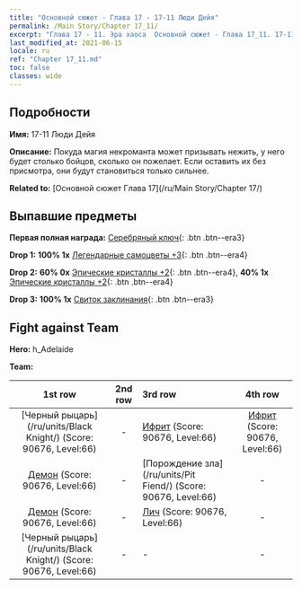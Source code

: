 ```yaml
---
title: "Основной сюжет - Глава 17 - 17-11 Люди Дейя"
permalink: /Main Story/Chapter 17_11/
excerpt: "Глава 17 - 11. Эра хаоса  Основной сюжет - Глава 17_11. 17-11 Люди Дейя"
last_modified_at: 2021-06-15
locale: ru
ref: "Chapter 17_11.md"
toc: false
classes: wide
---
```


## Подробности

 **Имя:** 17-11 Люди Дейя

 **Описание:** Покуда магия некроманта может призывать нежить, у него будет столько бойцов, сколько он пожелает. Если оставить их без присмотра, они будут становиться только сильнее.

 **Related to:** [Основной сюжет Глава 17](/ru/Main Story/Chapter 17/)

## Выпавшие предметы

 **Первая полная награда:** [Серебряный ключ](/ItemsRU/con_693/){: .btn .btn--era3}

 **Drop 1:** **100% 1x** [Легендарные самоцветы +3](/ItemsRU/mat_58/){: .btn .btn--era4}

 **Drop 2:** **60% 0x** [Эпические кристаллы +2](/ItemsRU/mat_52/){: .btn .btn--era4}, **40% 1x** [Эпические кристаллы +2](/ItemsRU/mat_52/){: .btn .btn--era4}

 **Drop 3:** **100% 1x** [Свиток заклинания](/ItemsRU/con_694/){: .btn .btn--era3}


## Fight against Team
 **Hero:** h_Adelaide

 **Team:**


  | 1st row | 2nd row | 3rd row | 4th row |
  |:----:|:----:|:----|:----:|
  | [Черный рыцарь](/ru/units/Black Knight/) (Score: 90676, Level:66)  | - | [Ифрит](/ru/units/Efreeti/) (Score: 90676, Level:66)  | [Ифрит](/ru/units/Efreeti/) (Score: 90676, Level:66)  |
  | [Демон](/ru/units/Demon/) (Score: 90676, Level:66)  | - | [Порождение зла](/ru/units/Pit Fiend/) (Score: 90676, Level:66)  | - |
  | [Демон](/ru/units/Demon/) (Score: 90676, Level:66)  | - | [Лич](/ru/units/Lich/) (Score: 90676, Level:66)  | - |
  | [Черный рыцарь](/ru/units/Black Knight/) (Score: 90676, Level:66)  | - | - | - |


